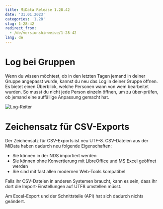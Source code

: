 ```yaml
---
title: MiData Release 1.28.42
date: '31.01.2023'
categories: '1.28'
slug: 1-28-42
redirect_from:
  - /de/versionshinweise/1-28-42
lang: de
---
```


# Log bei Gruppen

Wenn du wissen möchtest, ob in den letzten Tagen jemand in deiner Gruppe angepasst wurde, kannst du neu das Log in deiner Gruppe öffnen. Es bietet einen Überblick, welche Personen wann von wem bearbeitet wurden. So musst du nicht jede Person einzeln öffnen, um zu über-prüfen, ob jemand eine auffällige Anpassung gemacht hat.

![Log-Reiter](/images/releasenotes/1.28.42_logs.png)

# Zeichensatz für CSV-Exports

Der Zeichensatz für CSV-Exports ist neu UTF-8. CSV-Dateien aus der MiData haben dadurch neu folgende Eigenschaften:

- Sie können in der NDS importiert werden
- Sie können ohne Konvertierung mit LibreOffice und MS Excel geöffnet werden
- Sie sind mit fast allen modernen Web-Tools kompatibel

Falls ihr CSV-Dateien in anderen Systemen braucht, kann es sein, dass ihr dort die Import-Einstellungen auf UTF8 umstellen müsst. 

Am Excel-Export und der Schnittstelle (API) hat sich dadurch nichts geändert.